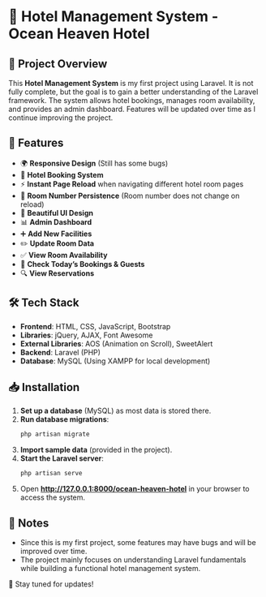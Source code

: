 # 🏨 Hotel Management System - Ocean Heaven Hotel

## 📌 Project Overview
This **Hotel Management System** is my first project using Laravel. It is not fully complete, but the goal is to gain a better understanding of the Laravel framework. The system allows hotel bookings, manages room availability, and provides an admin dashboard. Features will be updated over time as I continue improving the project.

## 🚀 Features
- 🌍 **Responsive Design** (Still has some bugs)
- 🏨 **Hotel Booking System**
- ⚡ **Instant Page Reload** when navigating different hotel room pages
- 🔢 **Room Number Persistence** (Room number does not change on reload)
- 🎨 **Beautiful UI Design**
- 📊 **Admin Dashboard**
- ➕ **Add New Facilities**
- ✏️ **Update Room Data**
- ✅ **View Room Availability**
- 📅 **Check Today’s Bookings & Guests**
- 🔍 **View Reservations**

## 🛠️ Tech Stack
- **Frontend**: HTML, CSS, JavaScript, Bootstrap
- **Libraries**: jQuery, AJAX, Font Awesome
- **External Libraries**: AOS (Animation on Scroll), SweetAlert
- **Backend**: Laravel (PHP)
- **Database**: MySQL (Using XAMPP for local development)

## 📥 Installation
1. **Set up a database** (MySQL) as most data is stored there.
2. **Run database migrations**:
   ```sh
   php artisan migrate
   ```
3. **Import sample data** (provided in the project).
4. **Start the Laravel server**:
   ```sh
   php artisan serve
   ```
5. Open **http://127.0.0.1:8000/ocean-heaven-hotel** in your browser to access the system.

## 🔧 Notes
- Since this is my first project, some features may have bugs and will be improved over time.
- The project mainly focuses on understanding Laravel fundamentals while building a functional hotel management system.

🚀 Stay tuned for updates!

